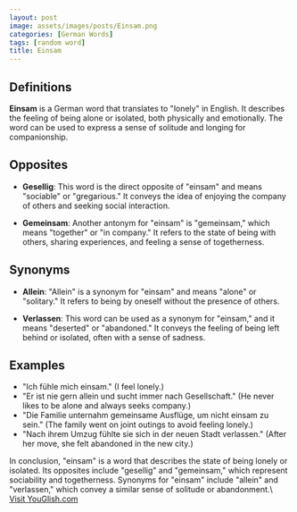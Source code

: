 ```yaml
---
layout: post
image: assets/images/posts/Einsam.png
categories: [German Words]
tags: [random word]
title: Einsam
---
```


## Definitions

**Einsam** is a German word that translates to "lonely" in English. It describes the feeling of being alone or isolated, both physically and emotionally. The word can be used to express a sense of solitude and longing for companionship.

## Opposites

- **Gesellig**: This word is the direct opposite of "einsam" and means "sociable" or "gregarious." It conveys the idea of enjoying the company of others and seeking social interaction.

- **Gemeinsam**: Another antonym for "einsam" is "gemeinsam," which means "together" or "in company." It refers to the state of being with others, sharing experiences, and feeling a sense of togetherness.

## Synonyms

- **Allein**: "Allein" is a synonym for "einsam" and means "alone" or "solitary." It refers to being by oneself without the presence of others.

- **Verlassen**: This word can be used as a synonym for "einsam," and it means "deserted" or "abandoned." It conveys the feeling of being left behind or isolated, often with a sense of sadness.

## Examples

- "Ich fühle mich einsam." (I feel lonely.)
- "Er ist nie gern allein und sucht immer nach Gesellschaft." (He never likes to be alone and always seeks company.)
- "Die Familie unternahm gemeinsame Ausflüge, um nicht einsam zu sein." (The family went on joint outings to avoid feeling lonely.)
- "Nach ihrem Umzug fühlte sie sich in der neuen Stadt verlassen." (After her move, she felt abandoned in the new city.)

In conclusion, "einsam" is a word that describes the state of being lonely or isolated. Its opposites include "gesellig" and "gemeinsam," which represent sociability and togetherness. Synonyms for "einsam" include "allein" and "verlassen," which convey a similar sense of solitude or abandonment.\ <a id="yg-widget-0" class="youglish-widget" data-query="Einsam" data-lang="german" data-components="8412" data-auto-start="0" data-bkg-color="theme_light" data-title="How%20to%20pronounce%20Einsam%20in%20German"  rel="nofollow" href="https://youglish.com">Visit YouGlish.com</a><script async src="https://youglish.com/public/emb/widget.js" charset="utf-8"></script>